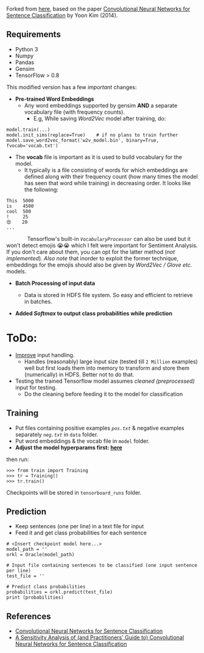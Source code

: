 Forked from [here](https://github.com/dennybritz/cnn-text-classification-tf), based on the paper [Convolutional Neural Networks for Sentence Classification](http://arxiv.org/abs/1408.5882) by Yoon Kim (2014).

## Requirements

- Python 3
- Numpy
- Pandas
- Gensim
- TensorFlow > 0.8

This modified version has a few *important* changes:

* **Pre-trained Word Embeddings**
  * Any word embeddings supported by gensim **AND** a separate vocabulary file (with frequency counts).
      - E.g, While saving *Word2Vec* model after training, do:

```
model.train(...)
model.init_sims(replace=True)    # if no plans to train further
model.save_word2vec_format('w2v_model.bin', binary=True, fvocab='vocab.txt')
```

* The **vocab** file is important as it is used to build vocabulary for the model.
    * It typically is a file consisting of words for which embeddings are defined along with their frequency count (how many times the model has seen that word while training) in decreasing order. It looks like the following:

```
This  5000
is    4500
cool  500
!     25
😍    20
...
```
&ensp; &ensp; &ensp; &ensp; &ensp; Tensorflow's built-in *`VocabularyProcessor`* can also be used but it won't detect emojis 😭😭 which I felt were important for Sentiment Analysis. If you don't care about them, you can opt for the latter method (*not implemented*). *Also note* that inorder to exploit the former technique, embeddings for the emojis should also be given by *Word2Vec / Glove etc.* models.

* **Batch Processing of input data**
  * Data is stored in HDFS file system. So easy and efficient to retrieve in batches.

* **Added *Softmax* to output class probabilities while prediction**


# ToDo:

* [Improve](data_helpers.py) input handling.
  * Handles (reasonably) large input size (tested till `2 Million` examples) well but first loads them into memory to transform and store them (numerically) in HDFS. Better not to do that.
* Testing the trained Tensorflow model assumes *cleaned (preprocessed)* input for testing.
  * Do the cleaning before feeding it to the model for classification


## Training

* Put files containing positive examples *`pos.txt`* & negative examples separately *`neg.txt`* in `data` folder.
* Put word embeddings & the vocab file in `model` folder.
* **Adjust the model hyperparams first: [here](<insert the lines>)**

then run:
```
>>> from train import Training
>>> tr = Training()
>>> tr.train()
```

Checkpoints will be stored in `tensorboard_runs` folder.

## Prediction

* Keep sentences (one per line) in a text file for input
* Feed it and get class probabilities for each sentence


```
# <Insert checkpoint model here...>
model_path = ''
orkl = Oracle(model_path)

# Input file containing sentences to be classified (one input sentence per line)
test_file = ''

# Predict class probabilities
probabilities = orkl.predict(test_file)
print (probabilities)
```

## References

- [Convolutional Neural Networks for Sentence Classification](http://arxiv.org/abs/1408.5882)
- [A Sensitivity Analysis of (and Practitioners' Guide to) Convolutional Neural Networks for Sentence Classification](http://arxiv.org/abs/1510.03820)
